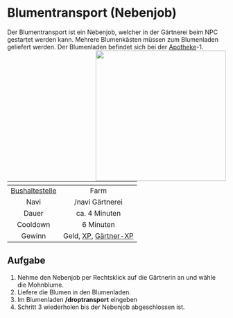 # Blumentransport (Nebenjob)
Der Blumentransport ist ein Nebenjob, welcher in der Gärtnerei beim NPC gestartet werden kann. Mehrere Blumenkästen müssen zum Blumenladen geliefert werden. Der Blumenladen befindet sich bei der [Apotheke](../../pages/biz/apotheke.md)-1. <img align="right" width="300" eight="150" src="../../../assets/image/nebenjobs/Gärtner.png">

| <!-- --> | <!-- --> |
| :-: | :-: |
| [Bushaltestelle](../../pages/öpnv/bus.md) | Farm |
| Navi | /navi Gärtnerei |
| Dauer | ca. 4 Minuten |
| Cooldown | 6 Minuten |
| Gewinn | Geld, [XP](../../pages/allgemein/level.md), [Gärtner-XP](../../pages/skills/gärtner.md) |

## Aufgabe
1. Nehme den Nebenjob per Rechtsklick auf die Gärtnerin an und wähle die Mohnblume.
2. Liefere die Blumen in den Blumenladen.
3. Im Blumenladen **/droptransport** eingeben
4. Schritt 3 wiederholen bis der Nebenjob abgeschlossen ist.
